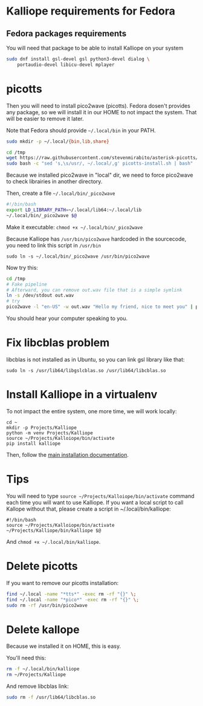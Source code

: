 # Kalliope requirements for Fedora

## Fedora packages requirements

You will need that package to be able to install Kalliope on your system

```bash
sudo dnf install gsl-devel gsl python3-devel dialog \
    portaudio-devel libicu-devel mplayer
```

# picotts

Then you will need to install pico2wave (picotts).
Fedora dosen't provides any package, so we will install it in our HOME to not impact the system. That will be easier to remove it later.

Note that Fedora should provide `~/.local/bin` in your PATH. 

```bash
sudo mkdir -p ~/.local/{bin,lib,share}

cd /tmp
wget https://raw.githubusercontent.com/stevenmirabito/asterisk-picotts/master/picotts-install.sh
sudo bash -c "sed 's,\s/usr/, ~/.local/,g' picotts-install.sh | bash"
```

Because we installed pico2wave in "local" dir, we need to force pico2wave to check librairies in another directory.

Then, create a file `~/.local/bin/_pico2wave`

```bash
#!/bin/bash
export LD_LIBRARY_PATH=~/.local/lib64:~/.local/lib
~/.local/bin/_pico2wave $@
```

Make it executable: `chmod +x ~/.local/bin/_pico2wave`

Because Kalliope has `/usr/bin/pico2wave` hardcoded in the sourcecode, you need to link this script in `/usr/bin`

```
sudo ln -s ~/.local/bin/_pico2wave /usr/bin/pico2wave
```

Now try this:

```bash
cd /tmp
# Fake pipeline
# Afterward, you can remove out.wav file that is a simple symlink
ln -s /dev/stdout out.wav
# try
pico2wave -l "en-US" -w out.wav "Hello my friend, nice to meet you" | play -
```

You should hear your computer speaking to you.

# Fix libcblas problem

libcblas is not installed as in Ubuntu, so you can link gsl library like that:

```
sudo ln -s /usr/lib64/libgslcblas.so /usr/lib64/libcblas.so
```

# Install Kalliope in a virtualenv

To not impact the entire system, one more time, we will work locally:

```
cd ~
mkdir -p Projects/Kalliope
python -m venv Projects/Kalliope
source ~/Projects/Kalloiope/bin/activate
pip install kalliope
```

Then, follow the [main installation documentation](../installation.md).

# Tips

You will need to type `source ~/Projects/Kalloiope/bin/activate` command each time you will want to use Kalliope. If you want a local script to call Kallope without that, please create a script in ~/.local/bin/kalliope:

```
#!/bin/bash
source ~/Projects/Kalloiope/bin/activate
~/Projects/Kalliope/bin/kalliope $@
```

And `chmod +x ~/.local/bin/kalliope`.



# Delete picotts

If you want to remove our picotts installation:

```bash
find ~/.local -name "*tts*" -exec rm -rf "{}" \;
find ~/.local -name "*pico*" -exec rm -rf "{}" \;
sudo rm -rf /usr/bin/pico2wave
```

# Delete kallope

Because we installed it on HOME, this is easy.

You'll need this:

```bash
rm -f ~/.local/bin/kalliope
rm ~/Projects/Kalliope
```

And remove libcblas link:

```bash
sudo rm -f /usr/lib64/libcblas.so
```
